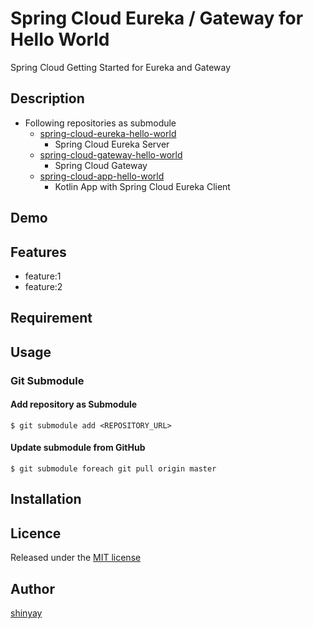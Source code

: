 # Spring Cloud Eureka / Gateway for Hello World

Spring Cloud Getting Started for Eureka and Gateway

## Description

- Following repositories as submodule
  - [spring-cloud-eureka-hello-world](https://github.com/shinyay/spring-cloud-eureka-hello-world)
    - Spring Cloud Eureka Server
  - [spring-cloud-gateway-hello-world](https://github.com/shinyay/spring-cloud-gateway-hello-world)
    - Spring Cloud Gateway
  - [spring-cloud-app-hello-world](https://github.com/shinyay/spring-cloud-app-hello-world)
    - Kotlin App with Spring Cloud Eureka Client

## Demo

## Features

- feature:1
- feature:2

## Requirement

## Usage

### Git Submodule
#### Add repository as Submodule

```
$ git submodule add <REPOSITORY_URL>
```

#### Update submodule from GitHub
```
$ git submodule foreach git pull origin master
```

## Installation

## Licence

Released under the [MIT license](https://gist.githubusercontent.com/shinyay/56e54ee4c0e22db8211e05e70a63247e/raw/34c6fdd50d54aa8e23560c296424aeb61599aa71/LICENSE)

## Author

[shinyay](https://github.com/shinyay)
